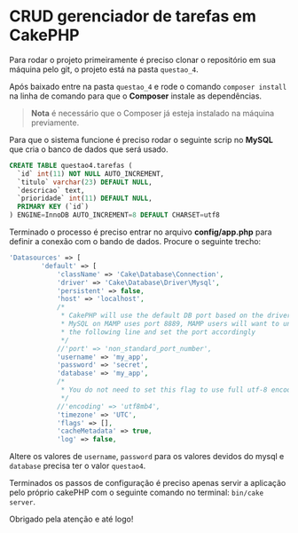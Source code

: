 # CRUD gerenciador de tarefas em CakePHP

Para rodar o projeto primeiramente é preciso clonar o repositório em sua máquina
pelo git, o projeto está na pasta `questao_4`.

Após baixado entre na pasta `questao_4` e rode o comando `composer install` na 
linha de comando para que o **Composer** instale as dependências.

> **Nota** é necessário que o Composer já esteja instalado na máquina previamente.

Para que o sistema funcione é preciso rodar o seguinte scrip no **MySQL** que cria
o banco de dados que será usado.

```sql
CREATE TABLE questao4.tarefas (
  `id` int(11) NOT NULL AUTO_INCREMENT,
  `titulo` varchar(23) DEFAULT NULL,
  `descricao` text,
  `prioridade` int(11) DEFAULT NULL,
  PRIMARY KEY (`id`)
) ENGINE=InnoDB AUTO_INCREMENT=8 DEFAULT CHARSET=utf8
```

Terminado o processo é preciso entrar no arquivo **config/app.php** para definir
a conexão com o bando de dados. Procure o seguinte trecho:

```php
'Datasources' => [
        'default' => [
            'className' => 'Cake\Database\Connection',
            'driver' => 'Cake\Database\Driver\Mysql',
            'persistent' => false,
            'host' => 'localhost',
            /*
             * CakePHP will use the default DB port based on the driver selected
             * MySQL on MAMP uses port 8889, MAMP users will want to uncomment
             * the following line and set the port accordingly
             */
            //'port' => 'non_standard_port_number',
            'username' => 'my_app',
            'password' => 'secret',
            'database' => 'my_app',
            /*
             * You do not need to set this flag to use full utf-8 encoding (internal default since CakePHP 3.6).
             */
            //'encoding' => 'utf8mb4',
            'timezone' => 'UTC',
            'flags' => [],
            'cacheMetadata' => true,
            'log' => false,
```

Altere os valores de `username`, `password` para os valores devidos do mysql e 
`database` precisa ter o valor `questao4`.

Terminados os passos de configuração é preciso apenas servir a aplicação pelo
próprio cakePHP com o seguinte comando no terminal: `bin/cake server`.

Obrigado pela atenção e até logo!
